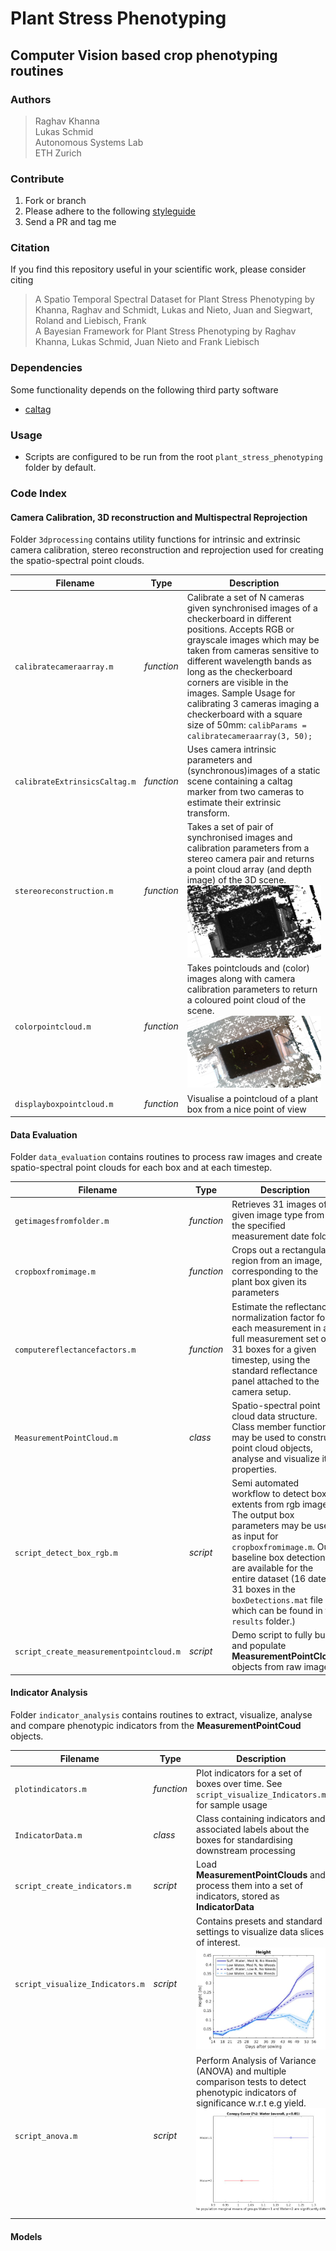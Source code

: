 # Plant Stress Phenotyping
## Computer Vision based crop phenotyping routines

### Authors
>Raghav Khanna  
>Lukas Schmid  
Autonomous Systems Lab  
ETH Zurich

### Contribute

1. Fork or branch
2.  Please adhere to the following [styleguide](https://sites.google.com/site/matlabstyleguidelines/documentation)
3. Send a PR and tag me

### Citation

If you find this repository useful in your scientific work, please consider citing

>A Spatio Temporal Spectral Dataset for Plant Stress Phenotyping by Khanna, Raghav and Schmidt, Lukas and Nieto, Juan and Siegwart, Roland and Liebisch, Frank  
>A Bayesian Framework for Plant Stress Phenotyping by Raghav Khanna, Lukas Schmid, Juan Nieto and Frank Liebisch

### Dependencies
Some functionality depends on the following third party software

- [caltag](https://github.com/raghavkhanna/caltag)

### Usage
- Scripts are configured to be run from the root `plant_stress_phenotyping` folder by default.

### Code Index
#### Camera Calibration, 3D reconstruction and Multispectral Reprojection
Folder `3dprocessing` contains utility functions for intrinsic and extrinsic camera calibration, stereo reconstruction and reprojection used for creating the spatio-spectral point clouds.

| Filename | Type | Description |  
|----|----|----|  
|`calibratecameraarray.m`|*function*|Calibrate a set of N cameras given synchronised images of a checkerboard in different positions. Accepts RGB or grayscale images which may be taken from cameras sensitive to different wavelength bands as long as the checkerboard corners are visible in the images. Sample Usage for calibrating 3 cameras imaging a checkerboard with a square size of 50mm: `calibParams = calibratecameraarray(3, 50);`|
|`calibrateExtrinsicsCaltag.m`|*function*|Uses camera intrinsic parameters and (synchronous)images of a static scene containing a caltag marker from two cameras to estimate their extrinsic transform.|
|`stereoreconstruction.m`|*function*|Takes a set of pair of synchronised images and calibration parameters from a stereo camera pair and returns a point cloud array (and depth image) of the 3D scene. ![point cloud](results/ir-cloud.png)|
|`colorpointcloud.m`|*function*|Takes pointclouds and (color) images along with camera calibration parameters to return a coloured point cloud of the scene. ![coloured point cloud](results/rgb-cloud.png)|
|`displayboxpointcloud.m`|*function*|Visualise a pointcloud of a plant box from a nice point of view|

#### Data Evaluation
Folder `data_evaluation`  contains routines to process raw images and create spatio-spectral point clouds for each box and at each timestep.

| Filename | Type | Description |
|---|---|---|
|`getimagesfromfolder.m`|*function*|Retrieves 31 images of given image type from the specified measurement date folder.|
|`cropboxfromimage.m`|*function*|Crops out a rectangular region from an image, corresponding to the plant box given its parameters|
|`computereflectancefactors.m`|*function*|Estimate the reflectance normalization factor for each measurement in a full measurement set of 31 boxes for a given timestep, using the standard reflectance panel attached to the camera setup.|
|`MeasurementPointCloud.m`|*class*|Spatio-spectral point cloud data structure. Class member functions may be used to construct point cloud objects, analyse and visualize its properties.|
|`script_detect_box_rgb.m`|*script*|Semi automated workflow to detect box extents from rgb images. The output box parameters may be used as input for `cropboxfromimage.m`. Our baseline box detections are available for the entire dataset (16 dates x 31 boxes in the `boxDetections.mat` file which can be found in the `results` folder.)|
|`script_create_measurementpointcloud.m`|*script*|Demo script to fully build and populate **MeasurementPointCloud** objects from raw images.|

#### Indicator Analysis
Folder `indicator_analysis` contains routines to extract, visualize, analyse and compare phenotypic indicators from the **MeasurementPointCoud** objects.

| Filename | Type | Description |
|---|---|---|
|`plotindicators.m`|*function*|Plot indicators for a set of boxes over time. See `script_visualize_Indicators.m` for sample usage|
|`IndicatorData.m`|*class*|Class containing indicators and associated labels about the boxes for standardising downstream processing|
|`script_create_indicators.m`|*script*|Load **MeasurementPointClouds** and process them into a set of indicators, stored as **IndicatorData**|
|`script_visualize_Indicators.m`|*script* |Contains presets and standard settings to visualize data slices of interest.![Height development over time for a subset of boxes](results/height-plot-water-N-stress.jpg)|
|`script_anova.m`|*script*|Perform Analysis of Variance (ANOVA) and multiple comparison tests to detect phenotypic indicators of significance w.r.t e.g yield. ![Significance of Canopy Cover on Drought stress](results/anova-canopycover-water.jpg)|

#### Models


